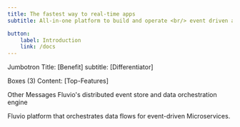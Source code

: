 ```yaml
---
title: The fastest way to real-time apps
subtitle: All-in-one platform to build and operate <br/> event driven apps.

button:
    label: Introduction
    link: /docs
---
```


Jumbotron
  Title: [Benefit]
  subtitle: [Differentiator]

Boxes (3)
   Content: [Top-Features]
  

Other Messages
Fluvio's distributed event store and data orchestration engine 

Fluvio platform that orchestrates data flows for event-driven Microservices.
